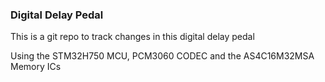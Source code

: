 ### Digital Delay Pedal

This is a git repo to track changes in this digital delay pedal

Using the STM32H750 MCU, PCM3060 CODEC and the AS4C16M32MSA Memory ICs
